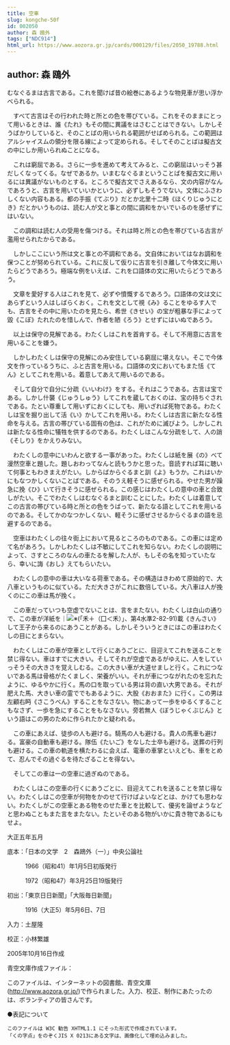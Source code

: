 ```yaml
---
title: 空車
slug: kongche-50f
id: 002050
author: 森 鴎外
tags: ["NDC914"]
html_url: https://www.aozora.gr.jp/cards/000129/files/2050_19788.html
---
```


## author: 森 鴎外

むなぐるまは古言である。これを聞けば昔の絵巻にあるような物見車が思い浮かべられる。

　すべて古言はその行われた時と所との色を帯びている。これをそのままにとって用いるときは、誰《たれ》もその間に異議をはさむことはできない。しかしそうばかりしていると、そのことばの用いられる範囲がせばめられる。この範囲はアルシャイスムの領分を限る線によって定められる。そしてそのことばは擬古文の中にしか用いられぬことになる。

　これは窮屈である。さらに一歩を進めて考えてみると、この窮屈はいっそう甚だしくなってくる。なぜであるか。いまむなぐるまということばを擬古文に用いるには異議がないものとする。ところで擬古文でさえあるなら、文の内容がなんであろうと、古言を用いていいかというに、必ずしもそうでない。文体にふさわしくない内容もある。都の手振《てぶり》だとか北里十二時《ほくりじゅうにとき》だとかいうものは、読む人が文と事との間に調和をかいでいるのを感ぜずにはいない。

　この調和は読む人の受用を傷つける。それは時と所との色を帯びている古言が濫用せられたからである。

　しかしここにいう所は文と事との不調和である。文自体においてはなお調和を保つことが努められている。これに反して仮りに古言を引き離して今体文に用いたらどうであろう。極端な例をいえば、これを口語体の文に用いたらどうであろう。

　文章を愛好する人はこれを見て、必ずや憤慨するであろう。口語体の文は文にあらずという人はしばらくおく。これを文として視《み》ることをゆるす人でも、古言をその中に用いたのを見たら、希世《きせい》の宝が粗暴な手によって毀《こぼ》たれたのを惜しんで、作者を陋《ろう》とせずにはいぬであろう。

　以上は保守の見解である。わたくしはこれを首肯する。そして不用意に古言を用いることを嫌う。

　しかしわたくしは保守の見解にのみ安住している窮屈に堪えない。そこで今体文を作っているうちに、ふと古言を用いる。口語体の文においてもまた恬《てん》としてこれを用いる。着意してあえて用いるのである。

　そして自分で自分に分疏《いいわけ》をする。それはこうである。古言は宝である。しかし什襲《じゅうしゅう》してこれを蔵しておくのは、宝の持ちぐされである。たとい尊重して用いずにおくにしても、用いざれば死物である。わたくしは宝を掘り出して活《い》かしてこれを用いる。わたくしは古言に新たなる性命を与える。古言の帯びている固有の色は、これがために滅びよう。しかしこれは新たなる性命に犠牲を供するのである。わたくしはこんな分疏をして、人の誚《そしり》をかえりみない。



　わたくしの意中にいわんと欲する一事があった。わたくしは紙を展《の》べて漫然空車と題した。題しおわってなんと読もうかと思った。音読すれば耳に聴いて何事ともわきまえがたい。しからばからぐるまと訓《よ》もうか。これはいかにもなつかしくないことばである。そのうえ軽そうに感ぜられる。やせた男が躁急に挽《ひ》いて行きそうに感ぜられる。この感じはわたくしの意中の車と合致しがたい。そこでわたくしはむなぐるまと訓むことにした。わたくしは着意してこの古言の帯びている時と所との色をうばって、新たなる語としてこれを用いるのである。そしてかのなつかしくない、軽そうに感ぜさせるからぐるまの語を忌避するのである。

　空車はわたくしの往々街上において見るところのものである。この車には定めて名があろう。しかしわたくしは不敏にしてこれを知らない。わたくしの説明によって、さすところのなんの車たるを解した人が、もしその名を知っていたなら、幸いに誨《おし》えてもらいたい。

　わたくしの意中の車は大いなる荷車である。その構造はきわめて原始的で、大八車というものに似ている。ただ大きさがこれに数倍している。大八車は人が挽くのにこの車は馬が挽く。

　この車だっていつも空虚でないことは、言をまたない。わたくしは白山の通りで、この車が洋紙を｜![※(「禾＋（囗＜禾）」、第4水準2-82-91)](https://www.aozora.gr.jp/cards/000129/files/../../../gaiji/2-82/2-82-91.png)載《きんさい》して王子から来るのにあうことがある。しかしそういうときにはこの車はわたくしの目にとまらない。

　わたくしはこの車が空車として行くにあうごとに、目迎えてこれを送ることを禁じ得ない。車はすでに大きい。そしてそれが空虚であるがゆえに、人をしていっそうその大きさを覚えしむる。この大きい車が大道せましと行く。これにつないである馬は骨格がたくましく、栄養がいい。それが車につながれたのを忘れたように、ゆるやかに行く。馬の口を取っている男は背の直い大男である。それが肥えた馬、大きい車の霊ででもあるように、大股《おおまた》に行く。この男は左顧右眄《さこうべん》することをなさない。物にあって一歩をゆるくすることもなさず、一歩を急にすることをもなさない。旁若無人《ぼうじゃくぶじん》という語はこの男のために作られたかと疑われる。

　この車にあえば、徒歩の人も避ける。騎馬の人も避ける。貴人の馬車も避ける。富豪の自動車も避ける。隊伍《たいご》をなした士卒も避ける。送葬の行列も避ける。この車の軌道を横たわるに会えば、電車の車掌といえども、車をとめて、忍んでその過ぐるを待たざることを得ない。

　そしてこの車は一の空車に過ぎぬのである。

　わたくしはこの空車の行くにあうごとに、目迎えてこれを送ることを禁じ得ない。わたくしはこの空車が何物をかのせて行けばよいなどとは、かけても思わない。わたくしがこの空車とある物をのせた車とを比較して、優劣を論ぜようなどと思わぬこともまた言をまたない。たといそのある物がいかに貴き物であるにもせよ。

大正五年五月













底本：「日本の文学　2　森鴎外（一）」中央公論社


　　　1966（昭和41）年1月5日初版発行

　　　1972（昭和47）年3月25日19版発行

初出：「東京日日新聞」「大阪毎日新聞」

　　　1916（大正5）年5月6日、7日

入力：土屋隆

校正：小林繁雄

2005年10月16日作成

青空文庫作成ファイル：

このファイルは、インターネットの図書館、青空文庫(http://www.aozora.gr.jp/)で作られました。入力、校正、制作にあたったのは、ボランティアの皆さんです。











●表記について


	このファイルは W3C 勧告 XHTML1.1 にそった形式で作成されています。
	「くの字点」をのぞくJIS X 0213にある文字は、画像化して埋め込みました。